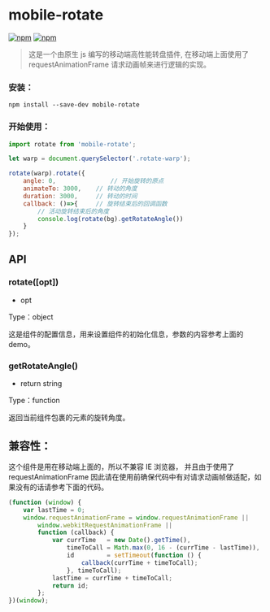 # mobile-rotate
[![npm](https://img.shields.io/npm/v/mobile-rotate.svg?style=flat)](https://www.npmjs.com/package/mobile-rotate)
[![npm](https://img.shields.io/npm/l/mobile-rotate.svg?style=flat)](https://www.npmjs.com/package/mobile-rotate)
> 这是一个由原生 js 编写的移动端高性能转盘插件, 在移动端上面使用了requestAnimationFrame 请求动画帧来进行逻辑的实现。

### 安装：
```
npm install --save-dev mobile-rotate
```

### 开始使用：
```javascript
import rotate from 'mobile-rotate';

let warp = document.querySelector('.rotate-warp');

rotate(warp).rotate({
    angle: 0,				// 开始旋转的原点
    animateTo: 3000,	// 转动的角度
    duration: 3000,		// 转动的时间
    callback: ()=>{		// 旋转结束后的回调函数
        // 活动旋转结束后的角度
        console.log(rotate(bg).getRotateAngle())
    }
});

```

## API

### rotate([opt])

* opt

Type：object

这是组件的配置信息，用来设置组件的初始化信息，参数的内容参考上面的 demo。

### getRotateAngle()

* return string

Type：function

返回当前组件包裹的元素的旋转角度。


## 兼容性：
这个组件是用在移动端上面的，所以不兼容 IE 浏览器，
并且由于使用了 requestAnimationFrame 因此请在使用前确保代码中有对请求动画帧做适配，如果没有的话请参考下面的代码。

```javascript
(function (window) {
    var lastTime = 0;
    window.requestAnimationFrame = window.requestAnimationFrame ||
        window.webkitRequestAnimationFrame ||
        function (callback) {
            var currTime   = new Date().getTime(),
                timeToCall = Math.max(0, 16 - (currTime - lastTime)),
                id         = setTimeout(function () {
                    callback(currTime + timeToCall);
                }, timeToCall);
            lastTime = currTime + timeToCall;
            return id;
        };
})(window);
```
